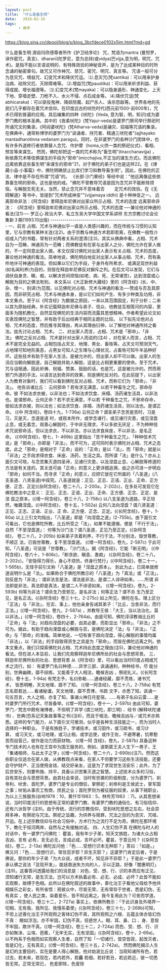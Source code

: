 ```yaml
---
layout: post
title:  "什么是畜生明"
date:   2018-02-16
tags:
      - 佛学
---
```



https://blog.sina.cn/dpool/blog/s/blog_3bcfdece0102x5jm.html?md=gd



什么是畜生明 源自玛欣德尊者所作《护卫经序论》 咒，梵语为mantra
(曼怛罗，译作密咒，真言)、dharanī(陀罗尼，意为总持)或vidya(巴vijja,意为明，明咒，咒术)。是指不能以言语说明的、有特殊效验的神秘音声，是为了达成某种目的时所念诵的秘密章句。故咒又可作神咒、禁咒、密咒、明咒、真言等。
咒语一般可分为息灾咒、增益咒、幻变咒术和降伏咒诅。
⑴.息灾咒(梵santika)：可以用来护身治病、祛除灾厄、灭除障难等。
⑵.增益咒(梵paustika)：可以用来祈求利益、获得成就、增长福德等。
⑶.幻变咒术(梵mayaka)：可以隐身遁形、神通变化、上天下地、穿墙走壁、刀枪不入、水火不侵、点石成金等。
⑷.降伏咒诅(梵abhicaraka)：可以驱役鬼神、降妖除魔、起尸杀人、诛杀怨敌等。
世界各地的先民们几乎都存在着咒术信仰。在印度远古的吠陀时代(西元前1500-前600年)，咒术已得到普遍的应用。其后编集的四种《吠陀》(Veda, 意为智，明，知识)成为婆罗门教的根本圣典。其中的《夜柔吠陀》(梵Yajur-veda)是婆罗门祭司举行祭祀时所诵咒文的集录。《阿闼婆吠陀》(梵Atharva-veda)是禳灾、招福等咒语的集录。在佛典中，通常称博学的婆罗门为"讽诵者、持咒者、精通三吠陀者"(ajjhayako
mantadharotinna vedanam
paragu)。同时，在非婆罗门的各种沙门团体中，也有许多外道修行者依靠替人念咒、作护摩（homa,火供一类的祭祀仪式)、看相、预言等来谋生。
然而，佛陀却把这一类的咒术称为"畜生明"(tiracchanavijja) ，称依靠咒术等伎俩谋生的手段为"邪命"(micchajiva,不正当的谋生方式)。而且佛陀远离依靠这些畜生明"来谋生的邪命"21，对于佛陀的弟子们也是这样22。在《律藏小品·小事篇》中，佛陀明确禁止比库们学习和教导畜生明"。因此，在佛陀的正法、律中是不存在所谓"咒语"的。
《长部·沙门果经》等经中说："他远离像这些依靠畜生明的邪命。这也是他的戒。"佛陀不曾教导咒语是因为念咒并不能断除烦恼，与解脱生死无关。当然，禁止念咒并不意味着否        定咒术的效验。在《无碍解道》等书中，皆提到"咒术所成神变""(vijjamaya
iddhi) 是十种神变之一。
远离邪命非法：《阿含经》里释迦牟尼佛对出家众所示占相、咒术的态度 远离邪命非法：
《阿含经》里释迦牟尼佛对出家众所示占相、咒术的态度
──兼论他对神通的看法(注1)──
罗正心
政治大学、私立东吴大学中国文学系讲师
东方宗教讨论会论集新３期(1993.10出版)
\-\-\-\-\-\-\-\-\-\-\-\-\-\-\-\-\-\-\-\-\-\-\-\-\-\-\-\-\-\-\-\-\-\-\-\-\-\-\-\-\-\-\-\-\-\-\-\-\-\-\-\-\-\-\--
一、前言 占相、咒术与神通似乎一直是人类感兴趣的，而在传统与习惯的认知里，它与宗教有某种关连(注2)。由于宗教与神通方术若即若离，在佛教一般性介绍或入门的书籍，常有针对两者关系的澄清(注3)。其实从佛典中看，占相、咒术自为一范畴，神通另为一范畴；而佛教徒有在家与出家人之分，佛陀允许在家人做的，不一定同意出家人做。本文仅探讨佛陀对出家人表示有关占相、咒术的态度，兼论他对神通的看法。简单地说，佛陀明白地反对出家人从事占相、咒术，而有条件地许可神通的表现。但如果以它们为手段，于身外有所希求，
或满足现世利益(如名闻利养)为目的，则皆在释迦牟尼佛反对摒斥之列。在后文可以发现，它们与调伏自身贪、瞋、痴，以解决世间烦恼(如老、病、死、无常诸苦)，达到涅盘或心解脱为目的之佛法有别。
本文系以《大正新修大藏经》里的《阿含经》(长、中、杂、增一、别译)为范围，以见佛陀对占相、咒术与神通的看法──赞成与否及其原因，而非研究占相、咒术与神通本身，是以它们如何产生、有多少种类及功用，非本文重点。至于以《阿含经》为数据之原因，一来以其范围固定，利于分析；二来以其为原始经典，朴实记载释迦牟尼佛与弟子、信众、他教徒互相答问的内容，里面多为随机教化，自然显现佛陀的生活内容而流露其思想精神。作者希望此论文如实表现佛陀之智慧，并有助于后出经典于相同主题的比较。
以下拟先论他对占相、咒术的态度，然后推寻其理由，再从其理由衍伸，以了解他对神通所持之看法。兹先讨论占相、咒术。
二、对出家人而言，占相、咒术是「邪命」、「非法」 佛陀之反对占相、咒术是针对出家人而说的(注4) ，对在家人而言，占相、咒术不是完全无益的。占相包括占天文、地理、男女、畜牲等。占天文可预测天气，占地理可知地形美恶，占男女可知人之生理与心理状况，占畜牲可知牛羊品种好坏。这些技术有助于在家人生活，是被允许的，但出家人却不可以做。出家人的生活应当朝向解脱道，自己解脱并助人解脱，这是比占相更重要的使命。至于咒术，咒与诅相通，因此祈祷、祝福、赞美、鼓励的话，也是咒，这是被允许的。然而用邪门外道的手法，以语言达到奇异的效果，则是佛陀反对的。在此前提下，以出家人为教育对象时，我们可以看到佛陀反对占相、咒术，而称它们为「邪命」、「非法」。
他告诉诸比丘：
云何邪命？若有求无满意，以若干种畜生之咒，邪命存命。彼 不如法求衣被，以非法也；不如法求饮食、床榻、汤药诸生活具，以非法也。是谓邪命。云何正命？若不求无满意，不以若 干种畜生之咒，不邪命存命，彼如法求衣被，则以法也；如法求饮食、床榻、汤药诸生活具，则以法也。是谓正命。 (《中 阿含经》，卷四十九，1-736a)
云何正命？谓圣弟子念苦是苦时，习是习，灭是灭，念道是道 时，或观本所作，或学念诸行，或见诸行灾患，或见涅盘止息，或无着念，观善心解脱时，于中非无理求，不以多欲无厌足 ，不为种种伎术咒说邪命活，但以法求衣，不以非法。亦以法求食床座，不以非法，是名正命。 (《中阿含经》，卷七，1-
469b)
这里指出「苦干种畜生之咒」、「种种伎术咒说」是「邪命」，亦即是「非法」，而不可为，这可同时表示佛陀对占相、咒术之态度。此之「邪命」是相对于「正命」说的：「正命」是以「法」，而「邪命」就是以「非法」之手段求得衣食、床座、汤药，生活之具。而所谓「法」是什么？亦从上面引文可晓，与念苦集灭道四圣谛，见诸行灾患，以及涅盘止息、心解脱等修道的方法是有关连的。其关连可由「正命」的意义上更详细追溯，由之亦可进一步明白「邪命」如何不当。而寻求「正命」的意义，应把它放在它所属的「八圣道」(八支圣道、八贤圣道)中探究。八圣道就是：正见、正志、正语、正业、正命、正方便、正念、正定(《杂阿含经》，卷二十八，2-200a，2-202c)，在多处可发现它在佛陀教法中之意义：
正见、正志、正语、正业、正命、正方便、正念、正定、是涅 盘之原本。(《增一阿含经》，卷三十八，2-758c)
以八支圣道为道路，平正坦然，唯趣涅盘。(《中阿含经》， 卷十五，1-502a)
云何八法向涅盘？谓八贤圣道：正见、正志、正语、正业、正 命、正方便、正念、正定。(《长阿含经》，卷十，1-60a)
以上三引文均指出，「八圣道」即是「向涅盘之道」(2-755b)。由下面引文可看出，它也是佛陀所教，比丘所受之「法」，如果不能遵循，便是「不行于法」，自然「不至涅盘道」：
何等为沙门法？谓八圣道，正见乃至正定。(《杂阿含经》， 卷二十八，2-205b)
如来弟子贪着利养，不行于法，不分别法，毁世尊教，不顺正 法，已毁世尊教，复不至涅盘道。 (《增一阿含经》，卷九，2-587c)
于此可知，「八圣道」可说是「世尊教」、「沙门法」。据《阿含经》，它能「断无明」 (《中阿含经》，卷六十，1-806c)，「断贪欲、瞋恚、愚痴」 (《杂阿含经》，卷二十八，2-202c)，「安隐得力得乐，身心不烦热，终身行梵行」(《中阿含经》，卷二十一，1-565b)，无怪乎前引文称「八圣道」是「涅盘之原本」。
到此为止，已简单就修道说明什么是「法」。如果称合于佛陀所教示的「八圣道」为「真法」或「正法」，则反是为「非法」：谓非法言是法，谓法是非法，是谓二人诽谛如来。\...\...所谓 非法即是非法，真法即是真法，是谓二人不诽谤如来。 (《增一阿含经》，卷九，2-593b)
何等为非法？谓杀生乃至邪见，是名非法；何等正法？谓不杀 生乃至正见，是名正法。(《杂阿含经》卷三十七，2-275c)
如上所见，佛陀在名、理上区分「正法」与「非法」，在实、事上，他也亲身告诫其弟子：「比丘，当舍非法，而行正法。」(《增一阿含经》，卷九，2-587a) ，并教导王侯：「大王，当以法治化，莫以非法。」(《增一阿含经》，卷四十，2-764a)。由是可知，佛陀谆谆教诲比丘的「正命」与「法」对趋向涅盘的必要，由其必要，而彰显出「邪命」、「非法」之不可为。据此，有助于趋向浬盘或心解脱与否，是佛陀决定「法」与「非法」、「正命」与「邪命」的准绳。简单地说，一切有害于趋向涅盘，得心解脱的事情均属「非法」，以「非法」的手段取得资生之具是为「邪命」，而皆在佛陀远离之列。依本文重点，我们只探索佛陀对占相、咒术持此态度之理由(注5)，兼论他对神通的看法。但在进人本旨前，让我们先观察释迦牟尼佛所处的社会与思想背景。
三、释迦牟尼佛所处的社会、思想背景 从《阿含经》里，可以看出当时印度占相或咒术之流行。如：
有婆罗门名曰种德\...\...异学三部，讽诵通利，种种经书，尽 能分别，世典幽微，靡不综练。又能善于大人相法，瞻候吉凶 ，祭祀礼义。(《长阿含经》，卷十五，1-94a)
有梵志予，名曰弥勒\...\...通诸经藏，靡不贯练，诸书咒术， 皆悉明睡，天文地理，靡不了知。 (《增一阿含经》，卷三十八，2-758a)
有梵志名耶若达\...\...看诸秘谶，天文地理，靡不贯博，书疏 文字，亦悉了知，讽诵一句五百言，大人之相，亦复了知，事诸火神日月星宿。\...\...有弟子名曰云雷\...\...是时婆罗门所行咒术，尽皆备举。(《增一阿含经》，卷十一，2-597b)
由此可知，婆罗门／梵志中颇有淹博者，不但明了异学 (谓三吠陀，即三明) 、经书 (解释吠陀诸书) 、世典(恐系记天象故事等之书)(注6)，而且于相法、瞻候吉凶与／或咒术亦熟悉。这样的专门能力，从下面引文可推测，似乎是各种生活技能之一，而为当时人选择的一种职业。
于是有族姓子，学诸技术，或习田作，或习疏书，或习计算， 或习天文，或习地理，或习止相，或学远使，或作王佐，不避寒暑，饥寒懃苦而自营己，彼作是功力而获财物。 (《增一阿 含经》，卷九，2-587b)
具备这种专门技术的人也有在王宫中为国王服务的，例如，波斯匿王夫人生下一男子，王「集诸相师，与此太子之字」(《增一阿含经》，卷二十六，2-690b)(注7)。然而这些职业仅适合在家人做，从佛教观点来看，在家人不但要学习这些生活技能，还要会守护财产、正当使用金钱、结交好亲友，这是为了求现世生活安乐；此外，为了后世安乐，则要布施、持平，具备认识苦集灭道之智慧。
上述技术众多的习俗，自有其社会与思想背景。由其社会来说，当时有世袭的阶级制度，分为婆罗门、剎帝利、吠舍、首陀罗。婆罗门是专业的僧侣，掌祭祀；剎帝利是王侯武士，掌军国之事；吠佑从事农工牧商，庶民之业；首陀罗则为被征服的奴隶，从事下贼职业，为以上三族服务(谷响1978：10，黄忏华1983：5，林传芳1983
：7)。从其思想来说，当时印度流行的思想有正常的婆罗门教、有婆罗门教的通俗化、有习俗信仰、还有六派哲学 (注8)。由于传统，流行的宗教信仰，受到吠陀思想之左右，社会崇拜多神，有祭祀与咒法。祭祀之旨趣，为供养与赎罪，咒法之目的为息灾、咒咀、开运。在上述宗教信仰与社会习俗中，方术行为之流行不足为奇。佛陀在那环境下，教化于恒河两岸，自然与之有接触对话。
四、人生幻伪不真 在佛陀与时人的对话中，有一婆罗门问佛陀：
瞿昙，我有年少子弟，知天文族姓，为诸大众占相吉凶，言有 必有，言无必无，言成必成，言坏必坏。瞿昙，于意云何？ (《杂阿含经》，卷二，2-13a)
佛陀反问他：「色\...\...受想行识本无种耶？」答曰：「如是。」佛又问：「色\...\...受想行识，常住百岁耶？异生灭耶？」这婆罗门肯定后者，于是佛说，那你的年少子弟「为大众说，成者不坏，知见非不异耶？」于是此一婆罗门承认佛之说法「显现开发」，能拯救迷失方向的人，示以正路，好像「闇惠明灯」(注9)。这番答问透露给我们的消息是：对色、受、想、行、识的本质应有正见，须知诸行无常，是生灭法，岂可以方术执着必有、必无、必成、必坏？此皆不能如实观察，故缚于色相。此所以在佛陀叙述的故事中，善化治王子看他父母给予他共相娱乐之彩女，有所省悟：观彼众中，尽皆无常，无有常存于世者，悉是幻伪，无有真实 ，使人民之类，染着爱乐，皆不知远离之。我今复用此为？可舍而学道。(《增一阿含经》，卷三十二，2-727a)
事实上，依佛所教示：「于此识身及外境界一切相，无有我、我所见、我慢系着使」(《杂阿含经》，卷三十七，2-268b)可知，不但上述善化治王子所观照之客体幻伪不真，其所观照之六根、五蕴主体亦皆幻伪不真：
眼如浮泡，亦不牢固，幻伪不真，诳惑世人。眼、耳、鼻、口 、身、意皆不牢固，欺许不真。(《增一阿含经》，卷三十二，2-724a)
而色、受、想、行、识亦如聚沫、尘埃、芭蕉，「无牢无实，无有坚固」(《杂阿含经》，卷十，2-69a)。以不拘系于色相而如实观察人生者，自然了知「一切诸行，皆空皆寂，起改灭者，皆是幻化，无有真实」(《增一阿含经》，卷三十五，2-742a)。
然而佛陀揭示人生是幻的主要目的，实在是要人得心解脱，他对劫波比丘说：
当观知诸所有色，若过去，若未来，若现在，若内若外，若麤 若细，若好若丑，若远若近，彼一切悉皆无常。正常无常已， 色爱即除，色爱除

